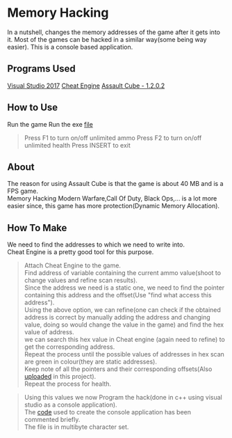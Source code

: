 # Memory Hacking
In a nutshell, changes the memory addresses of the game after it gets into it.
Most of the games can be hacked in a similar way(some being way easier).
This is a console based application.

## Programs Used
[Visual Studio 2017](https://www.visualstudio.com/vs/community/)
[Cheat Engine](https://cheatengine.org/)
[Assault Cube - 1.2.0.2](https://assault.cubers.net/download.html)

## How to Use
Run the game
Run the exe [file](Assault%20Cube%20Hack.exe)
> Press F1 to turn on/off unlimited ammo
> Press F2 to turn on/off unlimited health
> Press INSERT to exit

## About
The reason for using Assault Cube is that the game is about 40 MB and is a FPS game.  
Memory Hacking Modern Warfare,Call Of Duty, Black Ops,... is a lot more easier since, this game has more protection(Dynamic Memory Allocation).  

## How To Make
We need to find the addresses to which we need to write into.  
Cheat Engine is a pretty good tool for this purpose.  
> Attach Cheat Engine to the game.  
> Find address of variable containing the current ammo value(shoot to change values and refine scan results).  
> Since the address we need is a static one, we need to find the pointer containing this address and the offset(Use "find what access this address").  
> Using the above option, we can refine(one can check if the obtained address is correct by manually adding the address and changing value, doing so would change the value in the game) and find the hex value of address.  
> we can search this hex value in Cheat engine (again need to refine) to get the corresponding address.  
> Repeat the process until the possible values of addresses in hex scan are green in colour(they are static addresses).  
> Keep note of all the pointers and their corresponding offsets(Also [uploaded](address.txt) in this project).  
> Repeat the process for health.  

> Using this values we now Program the hack(done in c++ using visual studio as a console application).  
> The [code](Assault%20Cube%20Hack.cpp) used to create the console application has been commented briefly.  
> The file is in multibyte character set.  